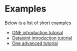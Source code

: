# Examples

Below is a list of short examples

-   [ONE introduction tutorial](./notebooks/one_intro/one_intro)
-   [Datajoint introduction tutorial](./notebooks/dj_intro/dj_intro)
-   [One advanced tutorial](./notebooks/one_advanced/one_advanced)